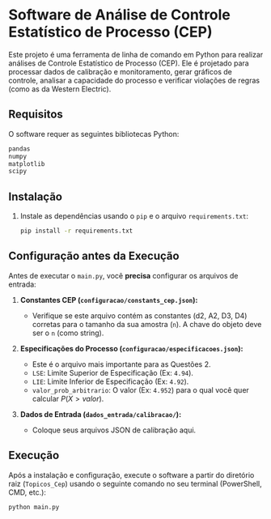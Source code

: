 # Software de Análise de Controle Estatístico de Processo (CEP)

Este projeto é uma ferramenta de linha de comando em Python para realizar análises de Controle Estatístico de Processo (CEP). Ele é projetado para processar dados de calibração e monitoramento, gerar gráficos de controle, analisar a capacidade do processo e verificar violações de regras (como as da Western Electric).

## Requisitos

O software requer as seguintes bibliotecas Python:
 ```bash
pandas
numpy
matplotlib
scipy
```

## Instalação

1.  Instale as dependências usando o `pip` e o arquivo `requirements.txt`:
    ```bash
    pip install -r requirements.txt
    ```

## Configuração antes da Execução

Antes de executar o `main.py`, você **precisa** configurar os arquivos de entrada:

1.  **Constantes CEP (`configuracao/constants_cep.json`):**
    * Verifique se este arquivo contém as constantes (d2, A2, D3, D4) corretas para o tamanho da sua amostra (`n`). A chave do objeto deve ser o `n` (como string).

2.  **Especificações do Processo (`configuracao/especificacoes.json`):**
    * Este é o arquivo mais importante para as Questões 2.
    * `LSE`: Limite Superior de Especificação (Ex: `4.94`).
    * `LIE`: Limite Inferior de Especificação (Ex: `4.92`).
    * `valor_prob_arbitrario`: O valor (Ex: `4.952`) para o qual você quer calcular $P(X > valor)$.

3.  **Dados de Entrada (`dados_entrada/calibracao/`):**
    * Coloque seus arquivos JSON de calibração aqui.



## Execução

Após a instalação e configuração, execute o software a partir do diretório raiz (`Topicos_Cep`) usando o seguinte comando no seu terminal (PowerShell, CMD, etc.):

```bash
python main.py
